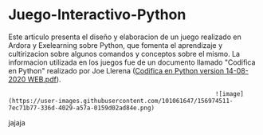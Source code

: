 # Juego-Interactivo-Python
Este articulo presenta el diseño y elaboracion de un juego realizado en Ardora y Exelearning sobre Python, que fomenta  el aprendizaje y cultirizacion sobre algunos comandos y conceptos sobre el mismo.
La informacion utilizada en los juegos fue de un documento llamado "Codifica en Python" realizado por Joe Llerena ([Codifica en Python version 14-08-2020 WEB.pdf](https://github.com/kgallegosm1/Juego-Interactivo-Python/files/8195071/Codifica.en.Python.version.14-08-2020.WEB.pdf)).

                                                              ![image](https://user-images.githubusercontent.com/101061647/156974511-7ec71b77-336d-4029-a57a-0159d02ad84e.png)


jajaja
